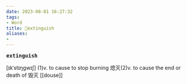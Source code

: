 ```yaml
---
date: 2023-08-01 16:27:32
tags: 
- Word
title: 📖extinguish
aliases: 
- 
---
```


<pre><strong>extinguish</strong></pre>

[ɪkˈstɪŋgwɪʃ]
(1)v. to cause to stop burning 熄灭(2)v. to cause the end or death of 毁灭
[[douse]]
